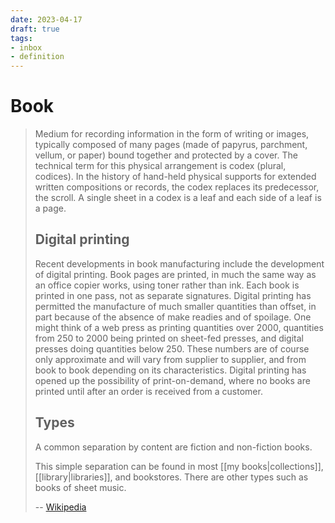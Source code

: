 ```yaml
---
date: 2023-04-17
draft: true
tags:
- inbox
- definition
---
```


# Book

> Medium for recording information in the form of writing or images, typically
> composed of many pages (made of papyrus, parchment, vellum, or paper) bound
> together and protected by a cover. The technical term for this physical
> arrangement is codex (plural, codices). In the history of hand-held physical
> supports for extended written compositions or records, the codex replaces its
> predecessor, the scroll. A single sheet in a codex is a leaf and each side of
> a leaf is a page.
>
> ## Digital printing
>
> Recent developments in book manufacturing include the development of digital
> printing. Book pages are printed, in much the same way as an office copier
> works, using toner rather than ink. Each book is printed in one pass, not as
> separate signatures. Digital printing has permitted the manufacture of much
> smaller quantities than offset, in part because of the absence of make readies
> and of spoilage. One might think of a web press as printing quantities over
> 2000, quantities from 250 to 2000 being printed on sheet-fed presses, and
> digital presses doing quantities below 250. These numbers are of course only
> approximate and will vary from supplier to supplier, and from book to book
> depending on its characteristics. Digital printing has opened up the
> possibility of print-on-demand, where no books are printed until after an
> order is received from a customer.
>
>
> ## Types
>
> A common separation by content are fiction and non-fiction books.
>
> This simple separation can be found in most
> [[my books|collections]], [[library|libraries]], and
> bookstores. There are other types such as books of sheet music.
>
> -- [Wikipedia](https://en.wikipedia.org/wiki/Book)